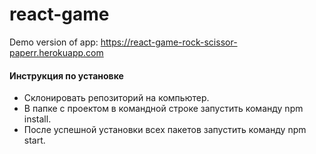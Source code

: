 # react-game

Demo version of app: https://react-game-rock-scissor-paperr.herokuapp.com

#### Инструкция по установке

- Склонировать репозиторий на компьютер.
- В папке с проектом в командной строке запустить команду npm install.
- После успешной установки всех пакетов запустить команду npm start.
